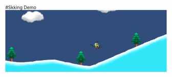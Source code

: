 #Skking Demo
![Skking](https://github.com/Kuro-z04/Skking_Demo/blob/master/Screenshot_Skking.png?raw=true)
